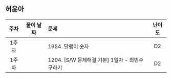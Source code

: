 ## 허윤아

| 주차 | 풀이 날짜 | 문제 | 난이도 |
|:---:|:---:|:---|:---:|
| 1주차 |  | 1954. 달팽이 숫자 | D2 |
| 1주차 |  | 1204. [S/W 문제해결 기본] 1일차 - 최빈수 구하기 | D2 |
